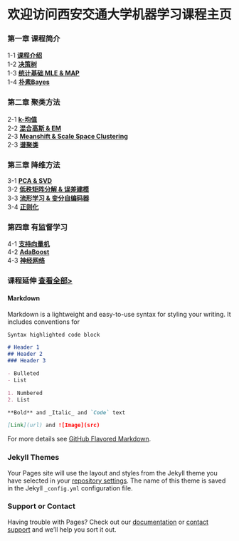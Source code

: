 # 欢迎访问西安交通大学机器学习课程主页
### 第一章 课程简介 
1-1  **[课程介绍](/chapter01)**<br>
1-2  **[决策树](/chapter01)**<br>
1-3  **[统计基础 MLE & MAP](/chapter01)** <br>
1-4  **[朴素Bayes](/chapter01)**<br>
### 第二章 聚类方法
2-1  **[k-均值](/chapter01)**<br>
2-2  **[混合高斯 & EM](/chapter01)**<br>
2-3  **[Meanshift & Scale Space Clustering](/chapter01)**<br>
2-3  **[谱聚类](/chapter01)**<br>
### 第三章 降维方法
3-1  **[PCA & SVD](/chapter01)**<br>
3-2  **[低秩矩阵分解 & 误差建模](/chapter01)**<br>
3-3  **[流形学习 & 变分自编码器](/chapter01)**<br>
3-4  **[正则化](/chapter01)**<br>
### 第四章 有监督学习
4-1  **[支持向量机](/chapter01)**<br>
4-2  **[AdaBoost](/chapter01)**<br>
4-3  **[神经网络](/chapter01)**<br>
### 课程延伸                                                                                  **[查看全部>](/chapter01)**
#### Markdown

Markdown is a lightweight and easy-to-use syntax for styling your writing. It includes conventions for

```markdown
Syntax highlighted code block

# Header 1
## Header 2
### Header 3

- Bulleted
- List

1. Numbered
2. List

**Bold** and _Italic_ and `Code` text

[Link](url) and ![Image](src)
```

For more details see [GitHub Flavored Markdown](https://guides.github.com/features/mastering-markdown/).

### Jekyll Themes

Your Pages site will use the layout and styles from the Jekyll theme you have selected in your [repository settings](https://github.com/xjtu-ML/xjtu-ML.github.io/settings). The name of this theme is saved in the Jekyll `_config.yml` configuration file.

### Support or Contact

Having trouble with Pages? Check out our [documentation](https://help.github.com/categories/github-pages-basics/) or [contact support](https://github.com/contact) and we’ll help you sort it out.
